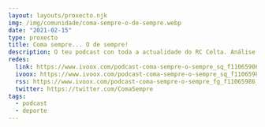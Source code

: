 ```yaml
---
layout: layouts/proxecto.njk
img: /img/comunidade/coma-sempre-o-de-sempre.webp
date: "2021-02-15"
type: proxecto
title: Coma sempre... O de sempre!
description: O teu podcast con toda a actualidade do RC Celta. Análise dos partidos, protagonistas, entrevistas, records e moitos convidados! Con [@Canhotas](https://twitter.com/Canhotas) e [@3pablocampos](https://twitter.com/3pablocampos).
redes:
  link: https://www.ivoox.com/podcast-coma-sempre-o-sempre_sq_f11065986_1.html
  ivoox: https://www.ivoox.com/podcast-coma-sempre-o-sempre_sq_f11065986_1.html
  rss: https://www.ivoox.com/podcast-coma-sempre-o-sempre_fg_f11065986_filtro_1.xml
  twitter: https://twitter.com/ComaSempre
tags:
  - podcast
  - deporte
---
```

